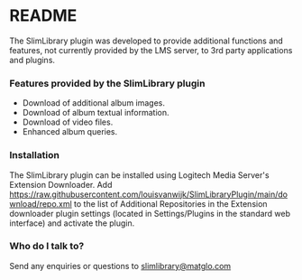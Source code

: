 # README #

The SlimLibrary plugin was developed to provide additional functions and features, not currently provided by the LMS server, to 3rd party applications and plugins.

### Features provided by the SlimLibrary plugin ###

* Download of additional album images.
* Download of album textual information.
* Download of video files.
* Enhanced album queries.

### Installation ###

The SlimLibrary plugin can be installed using Logitech Media Server's Extension Downloader. Add https://raw.githubusercontent.com/louisvanwijk/SlimLibraryPlugin/main/download/repo.xml to the list of Additional Repositories in the Extension downloader plugin settings (located in Settings/Plugins in the standard web interface) and activate the plugin. 

### Who do I talk to? ###

Send any enquiries or questions to slimlibrary@matglo.com
